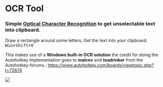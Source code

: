# OCR Tool

### Simple [Optical Character Recognition](https://en.wikipedia.org/wiki/Optical_character_recognition) to get unselectable text into clipboard.

Draw a rectangle around some letters, Get the text into your clipboard. <kbd>Win+Shift+O</kbd>

This makes use of a **Windows built-in OCR solution** the credit for doing the Autohotkey implementation goes to **malcev** and **teadrinker** from the Autohotkey-forums.: https://www.autohotkey.com/boards/viewtopic.php?t=72674

![](https://i.imgur.com/6D0blo3.gif)

